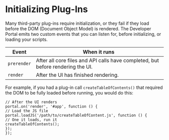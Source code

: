 ﻿---
sidebar_position: 3
---

# Initializing Plug-Ins

<head>
  <meta name="guidename" content="API Management"/>
  <meta name="context" content="GUID-cd5be6dc-ebf9-4233-805a-a8d8f6a817e0"/>
</head>

Many third-party plug-ins require initialization, or they fail if they load before the DOM (Document Object Model) is rendered. The Developer Portal emits two custom events that you can listen for, before initializing, or loading your scripts. 

|**Event** |**When it runs** |
| ---- | --- |
|`prerender`|After all core files and API calls have completed, but before rendering the UI. |
|`render`|After the UI has finished rendering. |

For example, if you had a plug-in call `createTableOfContents()` that required the DOM to be fully loaded before running, you would do this: 

```
// After the UI renders
portal.on('render', '#app', function () {
// Load the JS file
portal.loadJS('/path/to/createTableOfContent.js', function () {
// One it loads, run it
createTableOfContents();
});
});
```
